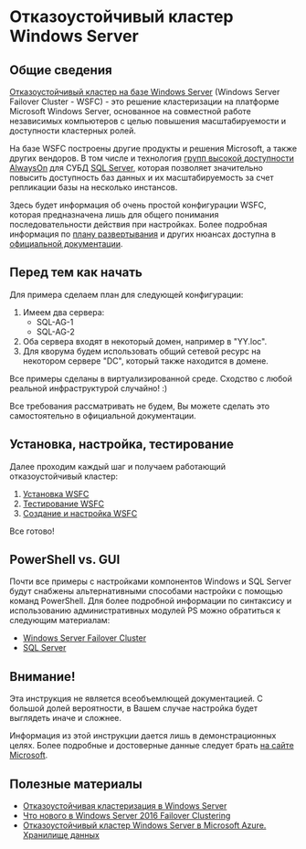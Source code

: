 # Отказоустойчивый кластер Windows Server

## Общие сведения

[Отказоустойчивый кластер на базе Windows Server](https://docs.microsoft.com/ru-ru/windows-server/failover-clustering/failover-clustering-overview) (Windows Server Failover Cluster - WSFC) - это решение кластеризации на платформе Microsoft Windows Server, основанное на совместной работе независимых компьютеров с целью повышения масштабируемости и доступности кластерных ролей.

На базе WSFC построены другие продукты и решения Microsoft, а также других вендоров. В том числе и технология [групп высокой доступности AlwaysOn](https://docs.microsoft.com/ru-ru/sql/database-engine/availability-groups/windows/overview-of-always-on-availability-groups-sql-server?view=sql-server-2017) для СУБД [SQL Server](https://www.microsoft.com/ru-ru/sql-server/sql-server-2017-editions), которая позволяет значительно повысить доступность баз данных и их масштабируемость за счет репликации базы на несколько инстансов.

Здесь будет информация об очень простой конфигурации WSFC, которая предназначена лишь для общего понимания последовательности действия при настройках. Более подробная информация по [плану развертывания](https://docs.microsoft.com/ru-ru/windows-server/failover-clustering/clustering-requirements) и других нюансах доступна в [официальной документации](https://docs.microsoft.com/ru-ru/windows-server/failover-clustering/failover-clustering-overview).

## Перед тем как начать

Для примера сделаем план для следующей конфигурации:

1. Имеем два сервера:
    - SQL-AG-1
    - SQL-AG-2
2. Оба сервера входят в некоторый домен, например в "YY.loc".
3. Для кворума будем использовать общий сетевой ресурс на некотором сервере "DC", который также находится в домене.

Все примеры сделаны в виртуализированной среде. Сходство с любой реальной инфраструктурой случайно! :)

Все требования рассматривать не будем, Вы можете сделать это самостоятельно в официальной документации.

## Установка, настройка, тестирование

Далее проходим каждый шаг и получаем работающий отказоустойчивый кластер:

1. [Установка WSFC](Установка%20WSFC.md)
2. [Тестирование WSFC](Тестирование%20WSFC.md)
3. [Создание и настройка WSFC](Создание%20и%20настройка%20WSFC.md)

Все готово!

## PowerShell vs. GUI

Почти все примеры с настройками компонентов Windows и SQL Server будут снабжены альтернативными способами настройки с помощью команд PowerShell. Для более подробной информации по синтаксису и использованию административных модулей PS можно обратиться к следующим материалам:

- [Windows Server Failover Cluster](https://docs.microsoft.com/en-us/powershell/module/failoverclusters/?view=win10-ps)
- [SQL Server](https://docs.microsoft.com/en-us/powershell/module/sqlserver/?view=sqlserver-ps)

## Внимание!

Эта инструкция не является всеобъемлющей документацией. С большой долей вероятности, в Вашем случае настройка будет выглядеть иначе и сложнее.

Информация из этой инструкции дается лишь в демонстрационных целях. Более подробные и достоверные данные следует брать [на сайте Microsoft](https://docs.microsoft.com/ru-ru/windows-server/failover-clustering/failover-clustering-overview).

## Полезные материалы

- [Отказоустойчивая кластеризация в Windows Server](https://docs.microsoft.com/ru-ru/windows-server/failover-clustering/failover-clustering-overview)
- [Что нового в Windows Server 2016 Failover Clustering](https://habr.com/ru/company/microsoft/blog/316928/)
- [Отказоустойчивый кластер Windows Server в Microsoft Azure. Хранилище данных](https://habr.com/ru/company/icl_services/blog/282822/)
